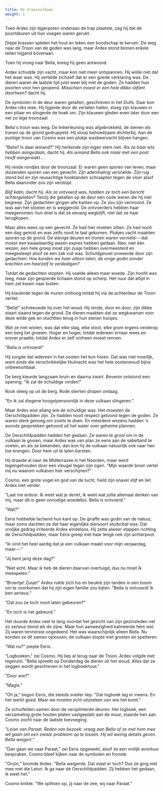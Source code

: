 ```yaml
---
title: De Vreesvulkaan
weight: 1
---
```


Toen Ardex zijn tijgerpoten onderaan de trap plaatste, zag hij dat de poortdeuren uit hun voegen waren gerukt. 

Diepe krassen spleten het hout en leken een boodschap te kerven. De weg naar de Troon van de goden was lang, maar Ardex stond binnen enkele tellen hijgend bovenaan. 

Toen hij vroeg naar Bella, kreeg hij geen antwoord.

Ardex schudde zijn vacht, maar kon niet meer ontspannen. Hij wilde niet dat het waar was. Hij vertelde zichzelf dat er een goede verklaring was. De dieren waren de laatste tijd juist weer blij met de goden. Ze hadden hun poorten voor hen geopend. _Misschien moest er een hele dikke olifant doorheen?_ dacht hij.

De symbolen in de deur waren getallen, geschreven in het Duifs. Daar kon Ardex niks mee. Hij tijgerde door de verlaten hallen, sloeg zijn klauwen in een pilaar en slingerde de hoek om. Zijn klauwen gleden even later door een net zo lege troonzaal.

Bella's troon was leeg. De linkerleuning was afgebrokkeld, de stenen als tranen op de grond gedruppeld. Hij sloop behoedzaam dichterbij. Aan de puntige troon van Cosmo was een plukje wasbeervacht blijven hangen.

"Bella? Is daar iemand?" Hij herkende zijn eigen stem niet. _Als ze haar iets hebben aangedaan,_ dacht hij. _Als iemand Bella ook maar met een poot heeft aangeraakt ..._

Hij rende rondjes door de troonzaal. Er waren geen sporen van leven, maar duizenden sporen van een gevecht. Zijn ademhaling versnelde. Zijn rug stond bol en zijn reusachtige hoektanden schraapten tegen de vloer alsof Bella daaronder zou zijn verstopt.

_Blijf kalm,_ dacht hij. _Als ze ontvoerd was, hadden ze toch een bericht achtergelaten?_ Tenzij die getallen op de deur een code waren die hij niet begreep. Zijn gedachten gingen alle kanten op. Ze zou zijn vermoord. Ze was aan het stoeien en is weggerold. De ontvoerders hebben haar meegenomen: hun doel is dat ze eeuwig wegblijft, niet dat ze haar terugkopen. 

Maar alles wees op een gevecht. Ze had hier moeten zitten. Ze had nooit een dag gemist en was zelfs nooit te laat gekomen. Plukjes vacht maakten sporen op de grond. De stevige deuren en tronen waren vernield---dat moest een kwaadaardig wezen expres hebben gedaan. Nee, niet één wezen, een hele groep moet zijn zusje hebben overmeesterd en meegesleept alsof ze een zak vuil was. Schuldgevoel onweerde door zijn gedachten: _Hoe konden we haar alleen laten, de enige godin zonder krachten om haarzelf te verdedigen?_

Totdat de gedachten stopten. Hij voelde alleen maar woede. Zijn hoofd was leeg, maar zijn gespierde lichaam stond op scherp. Het vuur dat altijd in hem zat kwam naar buiten.

Hij klauterde tegen de muren omhoog totdat hij via de achterdeur de Troon verliet. 

"Bella!" schreeuwde hij over het woud. Hij rende, door en door, zijn dikke staart slaand tegen de grond. De dieren maakten dat ze wegkwamen voor deze wilde gek en vluchtten terug in hun stenen huisjes.

Wat ze niet wisten, was dat elke slag, elke stoot, elke grom ergens verderop een berg liet groeien. Hoger en hoger, totdat iedereen ernaar wees en erover praatte, totdat Ardex er zelf omheen moest rennen.

"Bella is ontvoerd!" 

Hij zorgde dat iedereen in het oosten het kon horen. Dat was niet moeilijk, want sinds die verschrikkelijke Huilnacht was het hele oostenwoud bijna onbewoonbaar.

De berg kleurde langzaam bruin en daarna zwart. Bovenin ontstond een opening. "Ik zal de schuldige vinden!"

Rook steeg op uit de berg. Rode slierten dropen omlaag. 

"En ik zal diegene hoogstpersoonlijk in deze vulkaan slingeren."

Maar Ardex wist allang wie de schuldige was. Het moesten de Oerschildpadden zijn. Ze hadden nooit respect getoond tegen de goden. Ze waren sterk genoeg om zoiets te doen. En meerdere wezens hadden 's avonds gesprekken gehoord uit het water over geheime plannen.

De Oerschildpadden hadden het gedaan. Ze waren te groot om in de vulkaan te gooien, maar Ardex was van plan ze eens aan de sabeltand te voelen, en als ze bekenden, dan kon hij de vulkaan natuurlijk ook naar hen toe brengen. Door hem uit te laten barsten.

Hij draaide al naar de Midterrazee in het Noorden, maar werd tegengehouden door een vleugel tegen zijn ogen. "Mijn waarde broer vertel mij nu waarom vulkanen hier verschijnen?"

Cosmo, een grote vogel en god van de lucht, hield zijn snavel stijf en liet Ardex niet verder. 

"Laat me erdoor. Ik weet wat je denkt, ik weet wat jullie allemaal denken van mij, maar dit is geen onnodige woedebui. Bella is ontvoerd."

"Wat?"

Eeris hobbelde lachend hun kant op. De giraffe was godin van de natuur, maar soms dachten ze dat haar eigenlijke diersoort _stuiterbal_ was. Dat vrolijke gedrag irriteerde Ardex eindeloos. Hij zette alweer stappen richting de Oerschildpadden, maar Eeris greep met haar lenge nek zijn achterpoot.

"Ik vind het heel aardig dat je een vulkaan maakt voor mijn verjaardag, maar---"

"Jij bent jarig deze dag?" 

"Niet echt. Maar ik heb de dieren daarvan overtuigd, dus nu moet ik meespelen."

"Broertje! Zusje!" Ardex rukte zich los en beukte zijn tanden in een boom om te voorkomen dat hij zijn eigen familie zou bijten. "Bella is ontvoerd! Ik ben serieus."

"Dat zou ze toch nooit laten gebeuren?"

"En toch is het gebeurd." 

Het duurde Ardex veel te lang voordat het gezicht van zijn gezinsleden net zo serieus stond als de zijne. Maar hun aanwezigheid kalmeerde hem wel. Zij waren tenminste ongedeerd. Het was waarschijnlijk alleen Bella. Nu konden ze dit samen oplossen; de vulkaan stopte met groeien en spetteren.

"Wat nu?" piepte Eeris.

"Logboeken," zei Cosmo. Hij liep al terug naar de Troon. Ardex volgde met tegenzin. "Bella spreekt op Donderdag de dieren uit het woud. Alles dat ze zeggen wordt geschreven in het logboekhout."

"Door wie?"

"Magie."

"Oh ja," begon Eeris, die steeds sneller liep. "Dat logboek lag er ineens. En het werkt goed. Maar we moeten echt uitzoeken van wie het komt."

Ze schuifelden samen door de versplinterde deuren. Het logboek, een verzameling grote houten platen vastgeplakt aan de muur, staarde hen aan. Cosmo zocht naar de laatste toevoeging.

"_Leion van Paraat. Reden van bezoek: vraag aan Bella of ze met hem mee wil gaan om een zwaar probleem op te lossen. Hij wil weinig details geven. Bella weigert._"

"Dan gaan we naar Paraat," zei Eeris opgewekt, alsof ze een vrolijk avontuur bespraken. Cosmo bleef kijken naar de symbolen en fronste.

"Onzin," bromde Ardex. "Bella weigerde. Dat staat er toch? Dus ze ging niet mee met die Leion. Ik ga naar de Oerschildpadden. Zij hebben het gedaan, ik weet het."

Cosmo knikte. "We splitsen op, jij naar de zee, wij naar Paraat."